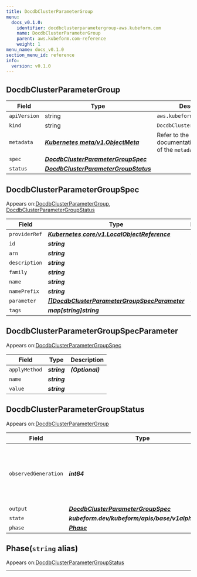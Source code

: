 ```yaml
---
title: DocdbClusterParameterGroup
menu:
  docs_v0.1.0:
    identifier: docdbclusterparametergroup-aws.kubeform.com
    name: DocdbClusterParameterGroup
    parent: aws.kubeform.com-reference
    weight: 1
menu_name: docs_v0.1.0
section_menu_id: reference
info:
  version: v0.1.0
---
```


## DocdbClusterParameterGroup
| Field | Type | Description |
| ------ | ----- | ----------- |
| `apiVersion` | string | `aws.kubeform.com/v1alpha1` |
|    `kind` | string | `DocdbClusterParameterGroup` |
| `metadata` | ***[Kubernetes meta/v1.ObjectMeta](https://kubernetes.io/docs/reference/generated/kubernetes-api/v1.13/#objectmeta-v1-meta)***|Refer to the Kubernetes API documentation for the fields of the `metadata` field.|
| `spec` | ***[DocdbClusterParameterGroupSpec](#docdbclusterparametergroupspec)***||
| `status` | ***[DocdbClusterParameterGroupStatus](#docdbclusterparametergroupstatus)***||
## DocdbClusterParameterGroupSpec

Appears on:[DocdbClusterParameterGroup](#docdbclusterparametergroup), [DocdbClusterParameterGroupStatus](#docdbclusterparametergroupstatus)

| Field | Type | Description |
| ------ | ----- | ----------- |
| `providerRef` | ***[Kubernetes core/v1.LocalObjectReference](https://kubernetes.io/docs/reference/generated/kubernetes-api/v1.13/#localobjectreference-v1-core)***||
| `id` | ***string***||
| `arn` | ***string***| ***(Optional)*** |
| `description` | ***string***| ***(Optional)*** |
| `family` | ***string***||
| `name` | ***string***| ***(Optional)*** |
| `namePrefix` | ***string***| ***(Optional)*** |
| `parameter` | ***[[]DocdbClusterParameterGroupSpecParameter](#docdbclusterparametergroupspecparameter)***| ***(Optional)*** |
| `tags` | ***map[string]string***| ***(Optional)*** |
## DocdbClusterParameterGroupSpecParameter

Appears on:[DocdbClusterParameterGroupSpec](#docdbclusterparametergroupspec)

| Field | Type | Description |
| ------ | ----- | ----------- |
| `applyMethod` | ***string***| ***(Optional)*** |
| `name` | ***string***||
| `value` | ***string***||
## DocdbClusterParameterGroupStatus

Appears on:[DocdbClusterParameterGroup](#docdbclusterparametergroup)

| Field | Type | Description |
| ------ | ----- | ----------- |
| `observedGeneration` | ***int64***| ***(Optional)*** Resource generation, which is updated on mutation by the API Server.|
| `output` | ***[DocdbClusterParameterGroupSpec](#docdbclusterparametergroupspec)***| ***(Optional)*** |
| `state` | ***kubeform.dev/kubeform/apis/base/v1alpha1.State***| ***(Optional)*** |
| `phase` | ***[Phase](#phase)***| ***(Optional)*** |
## Phase(`string` alias)

Appears on:[DocdbClusterParameterGroupStatus](#docdbclusterparametergroupstatus)

---
